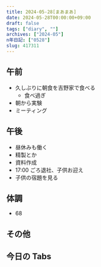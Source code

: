 ```yaml
---
title: 2024-05-28[まあまあ]
date: 2024-05-28T00:00:00+09:00
draft: false
tags: ["diary", ""]
archives: ["2024-05"]
n年日記: ["0528"]
slug: 417311
---
```


## 午前

- 久しぶりに朝食を吉野家で食べる
  - 食べ過ぎ
- 朝から実験
- ミーティング

## 午後

- 昼休みも働く
- 精製とか
- 資料作成
- 17:00 ごろ退社、子供お迎え
- 子供の宿題を見る

## 体調

- 68

## その他

## 今日の Tabs
